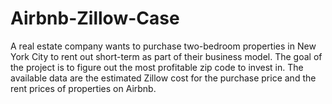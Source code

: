 # Airbnb-Zillow-Case

A real estate company wants to purchase two-bedroom properties in New York City to rent out short-term as part of their business model. The goal of the project is to figure out the most profitable zip code to invest in.
The available data are the estimated Zillow cost for the purchase price and the rent prices of properties on Airbnb. 
